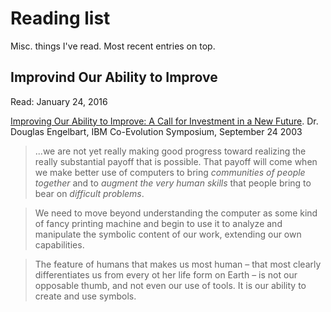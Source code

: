 # Reading list
Misc. things I've read. Most recent entries on top.


## Improvind Our Ability to Improve
Read: January 24, 2016

[Improving Our Ability to Improve: A Call for Investment in a New Future](http://www.almaden.ibm.com/coevolution/pdf/engelbart_paper.pdf).
Dr. Douglas Engelbart, IBM Co-Evolution Symposium, September 24 2003

> ...we are not yet really making good progress 
> toward realizing the really substantial payoff that is possible.  That payoff will come 
> when we make better use of computers to bring *communities of people together* and to 
> *augment the very human skills* that people bring to bear on *difficult problems*.


> We need to move beyond understanding the computer as some 
> kind of fancy printing machine and begin to
> use it to analyze and manipulate the 
> symbolic content of our work, extending our
> own capabilities.

> The feature of humans that makes us most human – that most clearly 
> differentiates us from every ot
> her life form on Earth – is not our opposable thumb, and 
> not even our use of tools. It is our ability to
> create and use symbols.

